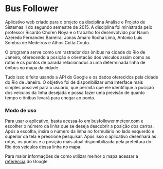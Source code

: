 # Bus Follower

Aplicativo web criado para o projeto da disciplina Análise e Projeto de Sistemas II do segundo semestre de 2015. A disciplina foi ministrada pelo professor Ricardo Choren Noya e o trabalho foi desenvolvido por Naum Azeredo Fernandes Barreira, Jonas Amaro Rocha Lima, Antonio Luis Sombra de Medeiros e Athos Cotta Couto.

O programa serve como um rastrador dos ônibus na cidade do Rio de Janeiro, oferecendo a posição e orientacão dos veículos assim como as rotas e os pontos de parada relacionados a uma determinada linha de ônibus no mapa da cidade.

Tudo isso é feito usando a API do Google e os dados oferecidos pela cidade do Rio de Janeiro. O objetivo foi de disponibilizar uma interface mais simples possível para o usuário, que permita que ele identifique a posição dos veículos da linha desejada e possa fazer uma previsão de quanto tempo o ônibus levará para chegar ao ponto.

### Modo de uso
Para usar o aplicativo, basta acessa-lo em [busfollower.meteor.com](http://busfollower.meteor.com/) e escolher o número da linha que se deseja descobrir a posição dos carros. Após a escolha, insira o número da linha no formulário no lado esquerdo e superior da tela e pressione pesquisar. Após isso o aplicativo desenhará as rotas, os pontos e a posição mais atual disponibilizada pela prefeitura do Rio dos veículos dessa linha no mapa.

Para maior informações de como utilizar melhor o mapa acessar a [referência](https://support.google.com/gmm/?hl=pt-BR) do Google.
